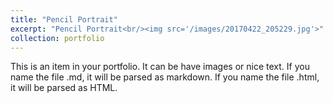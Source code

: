 ```yaml
---
title: "Pencil Portrait"
excerpt: "Pencil Portrait<br/><img src='/images/20170422_205229.jpg'>"
collection: portfolio
---
```


This is an item in your portfolio. It can be have images or nice text. If you name the file .md, it will be parsed as markdown. If you name the file .html, it will be parsed as HTML. 
